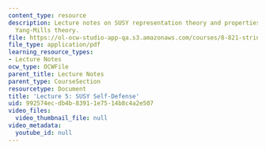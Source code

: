 ```yaml
---
content_type: resource
description: Lecture notes on SUSY representation theory and properties of N=4 Super
  Yang-Mills theory.
file: https://ol-ocw-studio-app-qa.s3.amazonaws.com/courses/8-821-string-theory-fall-2008/992574ecdb4b83911e7514b8c4a2e507_lecture05.pdf
file_type: application/pdf
learning_resource_types:
- Lecture Notes
ocw_type: OCWFile
parent_title: Lecture Notes
parent_type: CourseSection
resourcetype: Document
title: 'Lecture 5: SUSY Self-Defense'
uid: 992574ec-db4b-8391-1e75-14b8c4a2e507
video_files:
  video_thumbnail_file: null
video_metadata:
  youtube_id: null
---
```


